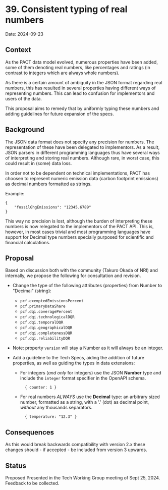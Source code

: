 # 39. Consistent typing of real numbers

Date: 2024-09-23

## Context

As the PACT data model evolved, numerous properties have been added, some of them denoting real numbers, like percentages and ratings (in contrast to integers which are always whole numbers). 

As there
is a certain amount of ambiguity in the JSON format regarding real numbers, this has 
resulted in several properties having different ways of representing numbers. This
can lead to confusion for implementors and users of the data. 

This proposal aims to remedy that by uniformly typing these numbers and adding 
guidelines for future expansion of the specs.

## Background

The JSON data format does not specify any precision for numbers. The representation of 
these have been delegated to implementors. As a result, JSON parsers in different programming languages
thus have several ways of interpreting and storing real numbers. Although rare, in worst case, this could result in (some) data loss.

In order not to be dependent on technical implementations, PACT has choosen to represent 
numeric emission data (carbon footprint emissions) as decimal numbers formatted as strings. 

Example:

    { 
        "fossilGhgEmissions": "12345.6789"
    }
  
This way no precision is lost, although the burden of interpreting these numbers is 
now relegated to the implementors of the PACT API. This is, however, in most cases 
trivial and most programming languages have support for Decimal type numbers
specially purposed for scientific and financial calculations.

## Proposal

Based on discussion both with the community (Takuro Okada of NRI) and internally, we propose the following for consultation and revision.

- Change the type of the following attributes (properties) from Number to "Decimal" (string):
  - `pcf.exemptedEmissionsPercent`
  - `pcf.primaryDataShare`    
  - `pcf.dqi.coveragePercent`     
  - `pcf.dqi.technologicalDQR`    
  - `pcf.dqi.temporalDQR`         
  - `pcf.dqi.geographicalDQR`     
  - `pcf.dqi.completenessDQR`    
  - `pcf.dqi.reliabilityDQR`      

- Note: property `version` will stay a Number as it will always be an integer.

- Add a guideline to the Tech Specs, aiding the addition of future properties, as well
as guiding the types in data extensions:
    - For integers (*and only* for integers) use the JSON **Number** type and include the `integer` format specifier in the OpenAPI schema.

            { counter: 1 }

    - For real numbers *ALWAYS* use the **Decimal** type: an arbitrary sized number, formatted as a string, with a '.' (dot) as decimal point, *without* any thousands separators. 

            { temperature: "12.3" }

## Consequences

As this would break backwards compatibility with version 2.x these changes should - if accepted - be included from version 3 upwards.

## Status

Proposed 
Presented in the Tech Working Group meeting of Sept 25, 2024. 
Feedback to be collected.

